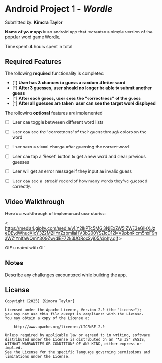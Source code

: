 # Android Project 1 - *Wordle*

Submitted by: **Kimora Taylor**

**Name of your app** is an android app that recreates a simple version of the popular word game [Wordle](https://www.nytimes.com/games/wordle/index.html). 

Time spent: **4** hours spent in total

## Required Features

The following **required** functionality is completed:

- [*] **User has 3 chances to guess a random 4 letter word**
- [*] **After 3 guesses, user should no longer be able to submit another guess**
- [*] **After each guess, user sees the "correctness" of the guess**
- [*] **After all guesses are taken, user can see the target word displayed**

The following **optional** features are implemented:

- [ ] User can toggle betweeen different word lists
- [ ] User can see the 'correctness' of their guess through colors on the word 
- [ ] User sees a visual change after guessing the correct word
- [ ] User can tap a 'Reset' button to get a new word and clear previous guesses
- [ ] User will get an error message if they input an invalid guess
- [ ] User can see a 'streak' record of how many words they've guessed correctly.


## Video Walkthrough

Here's a walkthrough of implemented user stories:

< https://media4.giphy.com/media/v1.Y2lkPTc5MGI3NjExZW5lZWE3eGlieXJzeDEydWhudXIxY3Z2M2llYnZzbmliaHV3bG00YSZlcD12MV9pbnRlcm5hbF9naWZfYnlfaWQmY3Q9Zw/dlEF72k3UORocSvj05/giphy.gif >

<!-- Replace this with whatever GIF tool you used! -->
GIF created with Gif
<!-- Recommended tools:
[Kap](https://getkap.co/) for macOS
[ScreenToGif](https://www.screentogif.com/) for Windows
[peek](https://github.com/phw/peek) for Linux. -->

## Notes

Describe any challenges encountered while building the app.

## License

    Copyright [2025] [Kimora Taylor]

    Licensed under the Apache License, Version 2.0 (the "License");
    you may not use this file except in compliance with the License.
    You may obtain a copy of the License at

        http://www.apache.org/licenses/LICENSE-2.0

    Unless required by applicable law or agreed to in writing, software
    distributed under the License is distributed on an "AS IS" BASIS,
    WITHOUT WARRANTIES OR CONDITIONS OF ANY KIND, either express or implied.
    See the License for the specific language governing permissions and
    limitations under the License.
